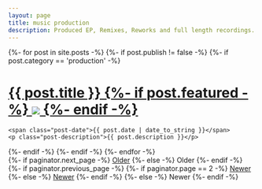 ```yaml
---
layout: page
title: music production
description: Produced EP, Remixes, Reworks and full length recordings.
---
```


<div class="posts">
  {%- for post in site.posts -%}
   {%- if post.publish != false -%}
   {%- if post.category == 'production' -%}
  <div class="post">
    <h1 class="post-title">
      <a href="{{ site.baseurl }}{{ post.url }}">
        {{ post.title }}
        {%- if post.featured -%}
        <img class="portrait" src="{{ site.baseurl}}{{post.featured}}" />
        {%- endif -%}
      </a>
    </h1>

    <span class="post-date">{{ post.date | date_to_string }}</span>
    <p class="post-description">{{ post.description }}</p>

    
  </div>
 <div class="sep"></div>
  {%- endif -%}
  {%- endif -%}
  {%- endfor -%}
</div>

<div class="pagination">
  {%- if paginator.next_page -%}
    <a class="pagination-item older" href="{{ site.baseurl }}/page{{paginator.next_page}}">Older</a>
  {%- else -%}
    <span class="pagination-item older">Older</span>
  {%- endif -%}
  {%- if paginator.previous_page -%}
    {%- if paginator.page == 2 -%}
      <a class="pagination-item newer" href="{{ site.baseurl }}/">Newer</a>
    {%- else -%}
      <a class="pagination-item newer" href="{{ site.baseurl }}/page{{paginator.previous_page}}">Newer</a>
    {%- endif -%}
  {%- else -%}
    <span class="pagination-item newer">Newer</span>
  {%- endif -%}
</div>